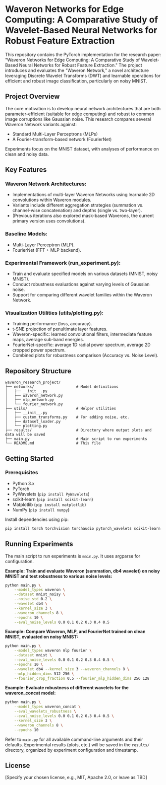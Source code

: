 # Waveron Networks for Edge Computing: A Comparative Study of Wavelet-Based Neural Networks for Robust Feature Extraction

This repository contains the PyTorch implementation for the research paper: "Waveron Networks for Edge Computing: A Comparative Study of Wavelet-Based Neural Networks for Robust Feature Extraction." The project introduces and evaluates the "Waveron Network," a novel architecture leveraging Discrete Wavelet Transforms (DWT) and learnable operations for efficient and robust image classification, particularly on noisy MNIST.

## Project Overview

The core motivation is to develop neural network architectures that are both parameter-efficient (suitable for edge computing) and robust to common image corruptions like Gaussian noise. This research compares several Waveron Network variants against:

- Standard Multi-Layer Perceptrons (MLPs)
- A Fourier-transform-based network (FourierNet)

Experiments focus on the MNIST dataset, with analyses of performance on clean and noisy data.

## Key Features

### Waveron Network Architectures:
- Implementations of multi-layer Waveron Networks using learnable 2D convolutions within Waveron modules.
- Variants include different aggregation strategies (summation vs. channel-wise concatenation) and depths (single vs. two-layer).
- (Previous iterations also explored mask-based Waverons, the current primary version uses convolutions).

### Baseline Models:
- Multi-Layer Perceptron (MLP).
- FourierNet (FFT + MLP backend).

### Experimental Framework (run_experiment.py):
- Train and evaluate specified models on various datasets (MNIST, noisy MNIST).
- Conduct robustness evaluations against varying levels of Gaussian noise.
- Support for comparing different wavelet families within the Waveron Network.

### Visualization Utilities (utils/plotting.py):
- Training performance (loss, accuracy).
- t-SNE projection of penultimate layer features.
- Waveron-specific: learned convolutional filters, intermediate feature maps, average sub-band energies.
- FourierNet-specific: average 1D radial power spectrum, average 2D cropped power spectrum.
- Combined plots for robustness comparison (Accuracy vs. Noise Level).

## Repository Structure

```
waveron_research_project/
├── networks/                   # Model definitions
│   ├── __init__.py
│   ├── waveron_network.py
│   ├── mlp_network.py
│   └── fourier_network.py
├── utils/                      # Helper utilities
│   ├── __init__.py
│   ├── custom_transforms.py    # For adding noise, etc.
│   ├── dataset_loader.py
│   └── plotting.py
├── results/                    # Directory where output plots and data will be saved
├── main.py                     # Main script to run experiments
└── README.md                   # This file
```

## Getting Started

### Prerequisites

- Python 3.x
- PyTorch
- PyWavelets (`pip install PyWavelets`)
- scikit-learn (`pip install scikit-learn`)
- Matplotlib (`pip install matplotlib`)
- NumPy (`pip install numpy`)

Install dependencies using pip:

```bash
pip install torch torchvision torchaudio pytorch_wavelets scikit-learn matplotlib numpy
```

## Running Experiments

The main script to run experiments is `main.py`. It uses argparse for configuration.

**Example: Train and evaluate Waveron (summation, db4 wavelet) on noisy MNIST and test robustness to various noise levels:**

```bash
python main.py \
    --model_types waveron \
    --dataset mnist_noisy \
    --noise_std 0.2 \
    --wavelet db4 \
    --kernel_size 3 \
    --waveron_channels 8 \
    --epochs 10 \
    --eval_noise_levels 0.0 0.1 0.2 0.3 0.4 0.5
```

**Example: Compare Waveron, MLP, and FourierNet trained on clean MNIST, evaluated on noisy MNIST:**

```bash
python main.py \
    --model_types waveron mlp fourier \
    --dataset mnist \
    --eval_noise_levels 0.0 0.1 0.2 0.3 0.4 0.5 \
    --epochs 10 \
    --wavelet db4 --kernel_size 3 --waveron_channels 8 \
    --mlp_hidden_dims 512 256 \
    --fourier_crop_fraction 0.5 --fourier_mlp_hidden_dims 256 128
```

**Example: Evaluate robustness of different wavelets for the waveron_concat model:**

```bash
python main.py \
    --model_types waveron_concat \
    --eval_wavelets_robustness \
    --eval_noise_levels 0.0 0.1 0.2 0.3 0.4 0.5 \
    --kernel_size 3 \
    --waveron_channels 8 \
    --epochs 10
```

Refer to `main.py` for all available command-line arguments and their defaults. Experimental results (plots, etc.) will be saved in the `results/` directory, organized by experiment configuration and timestamp.

## License

[Specify your chosen license, e.g., MIT, Apache 2.0, or leave as TBD] 
